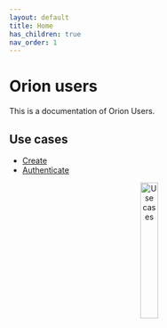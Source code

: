 ```yaml
---
layout: default
title: Home
has_children: true
nav_order: 1
---
```


# Orion users

This is a documentation of Orion Users.

## Use cases

* [Create](usecases/create/create.md)
* [Authenticate](usecases/autenticate/authenticate.md)

<center>
    <img src="http://www.plantuml.com/plantuml/proxy?cache=no&src=https://raw.githubusercontent.com/orion-services/users/feature/architecture/docs/usecases/UseCases.puml" alt="Use cases" width="25%" height="25%"/>
</center>
